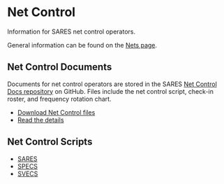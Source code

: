 # Net Control

Information for SARES net control operators.

General information can be found on the [Nets page](../nets.md).

## Net Control Documents

Documents for net control operators are stored in the SARES [Net Control Docs repository](https://github.com/saresrg/Net-Control-Docs) on GitHub. Files include the net control script, check-in roster, and frequency rotation chart.

-   [Download Net Control files](https://github.com/saresrg/Net-Control-Docs/releases/latest)
-   [Read the details](https://github.com/saresrg/Net-Control-Docs#readme)

## Net Control Scripts

-   [SARES](https://github.com/saresrg/Net-Control-Docs/releases/latest)
-   [SPECS](https://www.specsnet.org/monday-night-net)
-   [SVECS](http://www.svecs.net/netcontrolscript.html)
